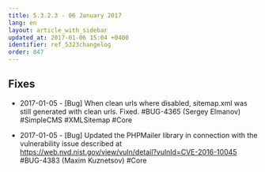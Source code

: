 ```yaml
---
title: 5.3.2.3 - 06 January 2017
lang: en
layout: article_with_sidebar
updated_at: 2017-01-06 15:04 +0400
identifier: ref_5323changelog
order: 847
---
```


## Fixes

* 2017-01-05 - [Bug] When clean urls where disabled, sitemap.xml was still generated with clean urls. Fixed. #BUG-4365 (Sergey Elmanov) #SimpleCMS #XMLSitemap #Core

* 2017-01-05 - [Bug] Updated the PHPMailer library in connection with the vulnerability issue described at https://web.nvd.nist.gov/view/vuln/detail?vulnId=CVE-2016-10045 #BUG-4383 (Maxim Kuznetsov) #Core

